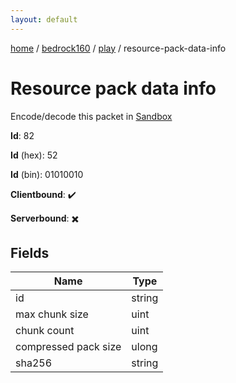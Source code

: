 ```yaml
---
layout: default
---
```


[home](/)  /  [bedrock160](/protocol/bedrock160)  /  [play](/protocol/bedrock160/play)  /  resource-pack-data-info

# Resource pack data info

Encode/decode this packet in [Sandbox](../../../sandbox/bedrock160#Play.ResourcePackDataInfo)

**Id**: 82

**Id** (hex): 52

**Id** (bin): 01010010

**Clientbound**: ✔️

**Serverbound**: ✖️

## Fields

Name | Type
---|---
id | string
max chunk size | uint
chunk count | uint
compressed pack size | ulong
sha256 | string
